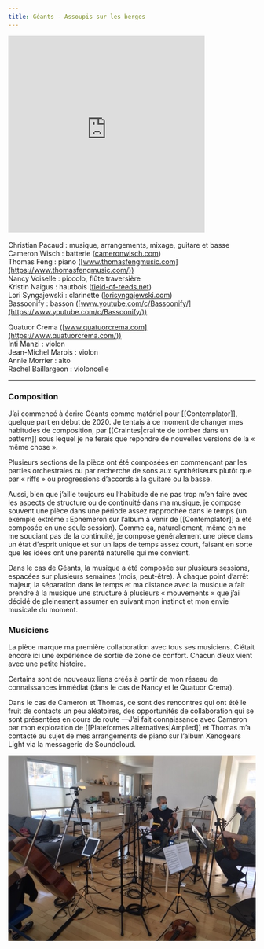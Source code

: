 ```yaml
---
title: Géants - Assoupis sur les berges
---
```


<iframe style="border: 0; width: 400px; height: 400px;" src="https://bandcamp.com/EmbeddedPlayer/track=2361358403/size=large/bgcol=333333/linkcol=ffffff/minimal=true/transparent=true/" seamless><a href="https://christianpacaud.bandcamp.com/track/g-ants-assoupis-sur-les-berges">Géants - Assoupis sur les berges by Christian Pacaud</a></iframe>

Christian Pacaud : musique, arrangements, mixage, guitare et basse  
Cameron Wisch : batterie ([cameronwisch.com](https://cameronwisch.com/))  
Thomas Feng : piano ([www.thomasfengmusic.com](https://www.thomasfengmusic.com/))  
Nancy Voiselle : piccolo, flûte traversière  
Kristin Naigus : hautbois ([field-of-reeds.net](http://field-of-reeds.net/))  
Lori Syngajewski : clarinette ([lorisyngajewski.com](https://lorisyngajewski.com/))  
Bassoonify : basson ([www.youtube.com/c/Bassoonify/](https://www.youtube.com/c/Bassoonify/))  
  
Quatuor Crema ([www.quatuorcrema.com](https://www.quatuorcrema.com/))  
Inti Manzi : violon  
Jean-Michel Marois : violon  
Annie Morrier : alto  
Rachel Baillargeon : violoncelle

<hr>

### Composition

J’ai commencé à écrire Géants comme matériel pour [[Contemplator]], quelque part en début de 2020. Je tentais à ce moment de changer mes habitudes de composition, par [[Craintes|crainte de tomber dans un pattern]] sous lequel je ne ferais que repondre de nouvelles versions de la « même chose ».

Plusieurs sections de la pièce ont été composées en commençant par les parties orchestrales ou par recherche de sons aux synthétiseurs plutôt que par « riffs » ou progressions d’accords à la guitare ou la basse.

Aussi, bien que j’aille toujours eu l’habitude de ne pas trop m’en faire avec les aspects de structure ou de continuité dans ma musique, je compose souvent une pièce dans une période assez rapprochée dans le temps (un exemple extrême : Ephemeron sur l’album à venir de [[Contemplator]] a été composée en une seule session). Comme ça, naturellement, même en ne me souciant pas de la continuité, je compose généralement une pièce dans un état d’esprit unique et sur un laps de temps assez court, faisant en sorte que les idées ont une parenté naturelle qui me convient.

Dans le cas de Géants, la musique a été composée sur plusieurs sessions, espacées sur plusieurs semaines (mois, peut-être). À chaque point d’arrêt majeur, la séparation dans le temps et ma distance avec la musique a fait prendre à la musique une structure à plusieurs « mouvements » que j’ai décidé de pleinement assumer en suivant mon instinct et mon envie musicale du moment.

### Musiciens

La pièce marque ma première collaboration avec tous ses musiciens. C’était encore ici une expérience de sortie de zone de confort. Chacun d’eux vient avec une petite histoire. 

Certains sont de nouveaux liens créés à partir de mon réseau de connaissances immédiat (dans le cas de Nancy et le Quatuor Crema).

Dans le cas de Cameron et Thomas, ce sont des rencontres qui ont été le fruit de contacts un peu aléatoires, des opportunités de collaboration qui se sont présentées en cours de route —J’ai fait connaissance avec Cameron par mon exploration de [[Plateformes alternatives|Ampled]] et Thomas m’a contacté au sujet de mes arrangements de piano sur l’album Xenogears Light via la messagerie de Soundcloud.

<img src="assets/Giants_Crema1.jpg">